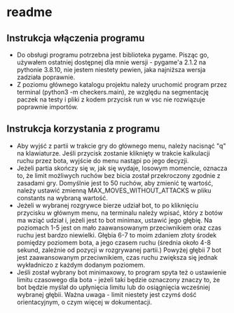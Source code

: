# readme

## Instrukcja włączenia programu

- Do obsługi programu potrzebna jest biblioteka pygame. Pisząc go, używałem ostatniej dostępnej dla mnie wersji - pygame'a 2.1.2 na pythonie 3.8.10, nie jestem niestety pewien, jaka najniższa wersja zadziała poprawnie.
- Z poziomu głównego katalogu projektu należy uruchomić program przez terminal
(python3 -m checkers.main), ze względu na segmentację paczek na testy i pliki z kodem
przycisk run w vsc nie rozwiązuje poprawnie importów.

## Instrukcja korzystania z programu

- Aby wyjść z partii w trakcie gry do głównego menu, należy nacisnąć "q" na klawiaturze. Jeśli przycisk zostanie kliknięty w trakcie kalkulacji ruchu przez bota, wyjście do menu nastąpi po jego decyzji.
- Jeżeli partia skończy się w, jak się wydaje, losowym momencie, oznacza to, że limit możliwych ruchów bez bicia został przekroczony zgodnie z zasadami gry. Domyślnie jest to 50 ruchów, aby zmienić tę wartość, należy ustawić zmienną MAX_MOVES_WITHOUT_ATTACKS w pliku constants na wybraną wartość.
- Jeżeli w wybranej rozgrywce bierze udział bot, to po kliknięciu przycisku w głównym menu, na terminalu należy wpisać, który z botów ma wziąć udział i, jeżeli jest to bot minimax, ustawić jego głębię. Na poziomach 1-5 jest on mało zaawansowanym przeciwnikiem oraz czas ruchu jest bardzo niewielki. Głębia 6-7 to moim zdaniem złoty środek pomiędzy poziomem bota, a jego czasem ruchu (średnia około 4-8 sekund, zależnie od pozycji w rozgrywanej partii.) Powyżej głębii 7 bot jest zaawansowanym przeciwnikiem, czas ruchu zwiększa się jednak wykładniczo z każdym dodanym poziomem.
- Jeśli został wybrany bot minimaxowy, to program spyta też o ustawienie limitu czasowego dla bota - jeżeli taki będzie oznaczony znaczy to, że bot będzie myślał do upłynięcia limitu lub do osiągnięcia wcześniej wybranej głębii. Ważna uwaga - limit niestety jest czymś dość orientacyjnym, o czym więcej w dokumentacji.
